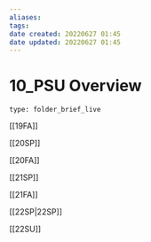 ```yaml
---
aliases: 
tags: 
date created: 20220627 01:45
date updated: 20220627 01:45
---
```


# 10_PSU Overview

 

```ccard
type: folder_brief_live
```

 

[[19FA]]

[[20SP]]

[[20FA]]

[[21SP]]

[[21FA]]

[[22SP|22SP]]

[[22SU]]
